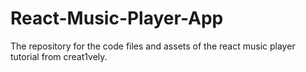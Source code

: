 # React-Music-Player-App
The repository for the code files and assets of the react music player tutorial from creat1vely.
